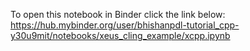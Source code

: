 To open this notebook in Binder click the link below:  
https://hub.mybinder.org/user/bhishanpdl-tutorial_cpp-y30u9mit/notebooks/xeus_cling_example/xcpp.ipynb
